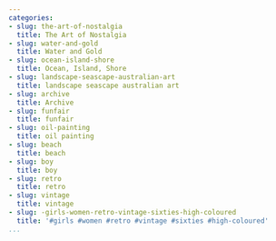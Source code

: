 ```yaml
---
categories:
- slug: the-art-of-nostalgia
  title: The Art of Nostalgia
- slug: water-and-gold
  title: Water and Gold
- slug: ocean-island-shore
  title: Ocean, Island, Shore
- slug: landscape-seascape-australian-art
  title: landscape seascape australian art
- slug: archive
  title: Archive
- slug: funfair
  title: funfair
- slug: oil-painting
  title: oil painting
- slug: beach
  title: beach
- slug: boy
  title: boy
- slug: retro
  title: retro
- slug: vintage
  title: vintage
- slug: -girls-women-retro-vintage-sixties-high-coloured
  title: '#girls #women #retro #vintage #sixties #high-coloured'
...
```

